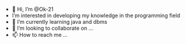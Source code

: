 - 👋 Hi, I’m @Ok-21
- I’m interested in developing my knowledge in the programming field
- 🌱 I’m currently learning java and dbms
- 💞️ I’m looking to collaborate on ...
- 📫 How to reach me ...

<!---
Ok-21/Ok-21 is a ✨ special ✨ repository because its `README.md` (this file) appears on your GitHub profile.
You can click the Preview link to take a look at your changes.
--->
